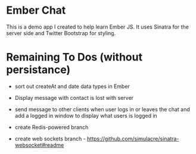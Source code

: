 # Ember Chat

This is a demo app I created to help learn Ember JS.  It uses Sinatra for the server side and Twitter Bootstrap for styling.

# Remaining To Dos (without persistance)
- sort out createAt and date data types in Ember
- Display message with contact is lost with server
- send message to other clients when user logs in or leaves the chat and add a logged in window to display what users is logged in

- create Redis-powered branch
- create web sockets branch - https://github.com/simulacre/sinatra-websocket#readme